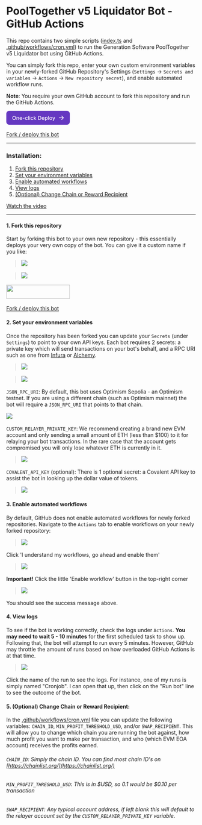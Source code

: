 # PoolTogether v5 Liquidator Bot - GitHub Actions

This repo contains two simple scripts ([index.ts](/index.ts) and [.github/workflows/cron.yml](/.github/workflows/cron.yml)) to run the Generation Software PoolTogether v5 Liquidator bot using GitHub Actions.

You can simply fork this repo, enter your own custom environment variables in your newly-forked GitHub Repository's Settings (`Settings` -> `Secrets and variables` -> `Actions` -> `New repository secret`), and enable automated workflow runs.

**Note**: You require your own GitHub account to fork this repository and run the GitHub Actions.

[<img src="/images/one-click-deploy@2x.png?raw=true" width="169" height="37"/>](https://github.com/GenerationSoftware/pt-v5-liquidator-gh-action-bot/fork "one click deploy button")


[Fork / deploy this bot](https://github.com/GenerationSoftware/pt-v5-liquidator-gh-action-bot/fork)

---

### Installation:

1. [Fork this repository](#user-content-1-fork-this-repository)
2. [Set your environment variables](#user-content-2-set-your-environment-variables)
3. [Enable automated workflows](#user-content-3-enable-automated-workflows)
4. [View logs](#user-content-4-view-logs)
5. [(Optional) Change Chain or Reward Recipient](#user-content-5-optional-change-chain-or-reward-recipient)

[Watch the video](https://www.youtube.com/)

---

#### 1. Fork this repository

Start by forking this bot to your own new repository - this essentially deploys your very own copy of the bot. You can give it a custom name if you like:

> <kbd><img src="https://github.com/GenerationSoftware/pt-v5-liquidator-gh-action-bot/blob/main/images/screenshot-forking-0.jpg?raw=true" /></kbd>

> <kbd><img src="https://github.com/GenerationSoftware/pt-v5-liquidator-gh-action-bot/blob/main/images/screenshot-forking-1.jpg?raw=true" /></kbd>

[<img src="https://github.com/GenerationSoftware/pt-v5-liquidator-gh-action-bot/blob/main/images/one-click-deploy@2x.png?raw=true" width="169" height="37"/>](https://github.com/GenerationSoftware/pt-v5-liquidator-gh-action-bot/fork "one click deploy button")

[Fork / deploy this bot](https://github.com/GenerationSoftware/pt-v5-liquidator-gh-action-bot/fork)


#### 2. Set your environment variables

Once the repository has been forked you can update your `Secrets` (under `Settings`) to point to your own API keys. Each bot requires 2 secrets: a private key which will send transactions on your bot's behalf, and a RPC URI such as one from [Infura](https://www.infura.io/) or [Alchemy](https://www.alchemy.com/).

> <kbd><img src="https://github.com/GenerationSoftware/pt-v5-liquidator-gh-action-bot/blob/main/images/screenshot-settings-1.jpg?raw=true" /></kbd>


> <kbd><img src="https://github.com/GenerationSoftware/pt-v5-liquidator-gh-action-bot/blob/main/images/screenshot-settings-2-jsonrpc.jpg?raw=true" /></kbd>

`JSON_RPC_URI`: By default, this bot uses Optimism Sepolia - an Optimism testnet. If you are using a different chain (such as Optimism mainnet) the bot will require a `JSON_RPC_URI` that points to that chain.

> <kbd>
<img src="https://github.com/GenerationSoftware/pt-v5-liquidator-gh-action-bot/blob/main/images/screenshot-settings-4-privkey.jpg?raw=true" />
</kbd>

`CUSTOM_RELAYER_PRIVATE_KEY`: We recommend creating a brand new EVM account and only sending a small amount of ETH (less than $100) to it for relaying your bot transactions. In the rare case that the account gets compromised you will only lose whatever ETH is currently in it.

> <kbd><img src="https://github.com/GenerationSoftware/pt-v5-liquidator-gh-action-bot/blob/main/images/screenshot-settings-3-covalent-api.jpg?raw=true" /></kbd>

`COVALENT_API_KEY` (optional): There is 1 optional secret: a Covalent API key to assist the bot in looking up the dollar value of tokens.

> <kbd><img src="https://github.com/GenerationSoftware/pt-v5-liquidator-gh-action-bot/blob/main/images/screenshot-settings-5-some.jpg?raw=true" /></kbd>


#### 3. Enable automated workflows

By default, GitHub does not enable automated workflows for newly forked repositories. Navigate to the `Actions` tab to enable workflows on your newly forked repository:

> <kbd><img src="https://github.com/GenerationSoftware/pt-v5-liquidator-gh-action-bot/blob/main/images/screenshot-actions-0-nothing.jpg?raw=true" /></kbd>

Click 'I understand my workflows, go ahead and enable them'

> <kbd><img src="https://github.com/GenerationSoftware/pt-v5-liquidator-gh-action-bot/blob/main/images/screenshot-actions-2-disabled.jpg?raw=true" /></kbd>

**Important!** Click the little 'Enable workflow' button in the top-right corner

> <kbd><img src="https://github.com/GenerationSoftware/pt-v5-liquidator-gh-action-bot/blob/main/images/screenshot-actions-3-enabled.jpg?raw=true" /></kbd>

You should see the success message above.

#### 4. View logs

To see if the bot is working correctly, check the logs under `Actions`. **You may need to wait 5 - 10 minutes** for the first scheduled task to show up. Following that, the bot will attempt to run every 5 minutes. However, GitHub may throttle the amount of runs based on how overloaded GitHub Actions is at that time.

> <kbd><img src="https://github.com/GenerationSoftware/pt-v5-liquidator-gh-action-bot/blob/main/images/screenshot-actions-4-logs.jpg?raw=true" /></kbd>

Click the name of the run to see the logs. For instance, one of my runs is simply named "Cronjob". I can open that up, then click on the "Run bot" line to see the outcome of the bot.

#### 5. (Optional) Change Chain or Reward Recipient:

In the [.github/workflows/cron.yml](/.github/workflows/cron.yml) file you can update the following variables: `CHAIN_ID`, `MIN_PROFIT_THRESHOLD_USD`, and/or `SWAP_RECIPIENT`. This will allow you to change which chain you are running the bot against, how much profit you want to make per transaction, and who (which EVM EOA account) receives the profits earned.

###### `CHAIN_ID`: Simply the chain ID. You can find most chain ID's on [https://chainlist.org/](https://chainlist.org/)
###### `MIN_PROFIT_THRESHOLD_USD`: This is in $USD, so 0.1 would be $0.10 per transaction
###### `SWAP_RECIPIENT`: Any typical account address, if left blank this will default to the relayer account set by the `CUSTOM_RELAYER_PRIVATE_KEY` variable.

